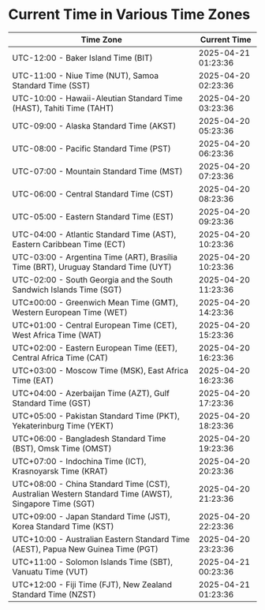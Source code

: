 # Current Time in Various Time Zones

| Time Zone | Current Time |
|-----------|--------------|
| UTC-12:00 - Baker Island Time (BIT) | 2025-04-21 01:23:36 |
| UTC-11:00 - Niue Time (NUT), Samoa Standard Time (SST) | 2025-04-20 02:23:36 |
| UTC-10:00 - Hawaii-Aleutian Standard Time (HAST), Tahiti Time (TAHT) | 2025-04-20 03:23:36 |
| UTC-09:00 - Alaska Standard Time (AKST) | 2025-04-20 05:23:36 |
| UTC-08:00 - Pacific Standard Time (PST) | 2025-04-20 06:23:36 |
| UTC-07:00 - Mountain Standard Time (MST) | 2025-04-20 07:23:36 |
| UTC-06:00 - Central Standard Time (CST) | 2025-04-20 08:23:36 |
| UTC-05:00 - Eastern Standard Time (EST) | 2025-04-20 09:23:36 |
| UTC-04:00 - Atlantic Standard Time (AST), Eastern Caribbean Time (ECT) | 2025-04-20 10:23:36 |
| UTC-03:00 - Argentina Time (ART), Brasília Time (BRT), Uruguay Standard Time (UYT) | 2025-04-20 10:23:36 |
| UTC-02:00 - South Georgia and the South Sandwich Islands Time (SGT) | 2025-04-20 11:23:36 |
| UTC±00:00 - Greenwich Mean Time (GMT), Western European Time (WET) | 2025-04-20 14:23:36 |
| UTC+01:00 - Central European Time (CET), West Africa Time (WAT) | 2025-04-20 15:23:36 |
| UTC+02:00 - Eastern European Time (EET), Central Africa Time (CAT) | 2025-04-20 16:23:36 |
| UTC+03:00 - Moscow Time (MSK), East Africa Time (EAT) | 2025-04-20 16:23:36 |
| UTC+04:00 - Azerbaijan Time (AZT), Gulf Standard Time (GST) | 2025-04-20 17:23:36 |
| UTC+05:00 - Pakistan Standard Time (PKT), Yekaterinburg Time (YEKT) | 2025-04-20 18:23:36 |
| UTC+06:00 - Bangladesh Standard Time (BST), Omsk Time (OMST) | 2025-04-20 19:23:36 |
| UTC+07:00 - Indochina Time (ICT), Krasnoyarsk Time (KRAT) | 2025-04-20 20:23:36 |
| UTC+08:00 - China Standard Time (CST), Australian Western Standard Time (AWST), Singapore Time (SGT) | 2025-04-20 21:23:36 |
| UTC+09:00 - Japan Standard Time (JST), Korea Standard Time (KST) | 2025-04-20 22:23:36 |
| UTC+10:00 - Australian Eastern Standard Time (AEST), Papua New Guinea Time (PGT) | 2025-04-20 23:23:36 |
| UTC+11:00 - Solomon Islands Time (SBT), Vanuatu Time (VUT) | 2025-04-21 00:23:36 |
| UTC+12:00 - Fiji Time (FJT), New Zealand Standard Time (NZST) | 2025-04-21 01:23:36 |
